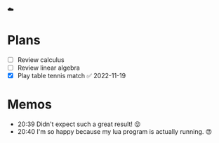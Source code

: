☁️

# Plans

- [ ] Review calculus
- [ ] Review linear algebra
- [x] Play table tennis match ✅ 2022-11-19

# Memos

- 20:39 Didn't expect such a great result! 😜
- 20:40 I'm so happy because my lua program is actually running. 😍